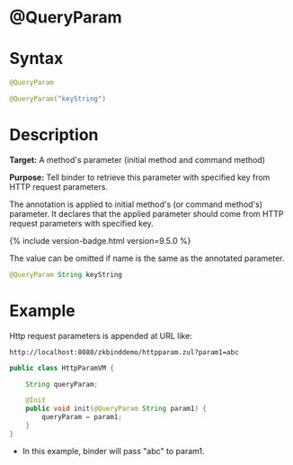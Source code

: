 # @QueryParam

Syntax
======

```java
@QueryParam

@QueryParam("keyString")
```

Description
===========

**Target:** A method's parameter (initial method and command method)

**Purpose:** Tell binder to retrieve this parameter with specified key from HTTP request parameters.

The annotation is applied to initial method's (or command method's) parameter. It declares that the applied parameter should come from HTTP request parameters with specified key.

{% include version-badge.html version=9.5.0 %}

The value can be omitted if name is the same as the annotated parameter.
```java
@QueryParam String keyString
```

Example
=======

Http request parameters is appended at URL like: 

`http://localhost:8080/zkbinddemo/httpparam.zul?param1=abc`

```java
public class HttpParamVM {

    String queryParam;

    @Init
    public void init(@QueryParam String param1) {
        queryParam = param1;
    }
}
```

-   In this example, binder will pass "abc" to param1.

